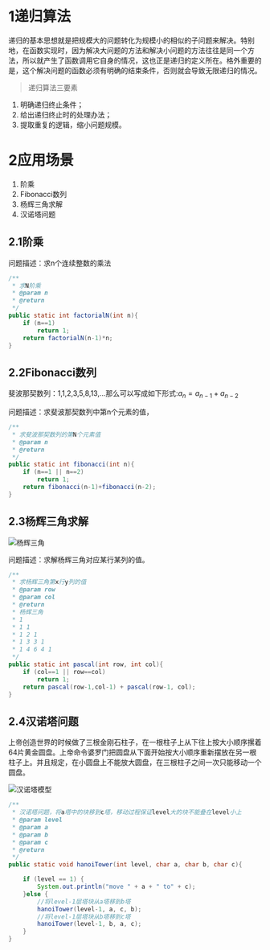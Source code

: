 # 1递归算法

递归的基本思想就是把规模大的问题转化为规模小的相似的子问题来解决。特别地，在函数实现时，因为解决大问题的方法和解决小问题的方法往往是同一个方法，所以就产生了函数调用它自身的情况，这也正是递归的定义所在。格外重要的是，这个解决问题的函数必须有明确的结束条件，否则就会导致无限递归的情况。

> 递归算法三要素
1. 明确递归终止条件；
2. 给出递归终止时的处理办法；
3. 提取重复的逻辑，缩小问题规模。

# 2应用场景

1. 阶乘
2. Fibonacci数列
3. 杨辉三角求解
4. 汉诺塔问题

## 2.1阶乘
问题描述：求n个连续整数的乘法
```java
/**
 * 求N阶乘
 * @param n
 * @return
 */
public static int factorialN(int n){
    if (n==1)
        return 1;
    return factorialN(n-1)*n;
}
```
## 2.2Fibonacci数列
斐波那契数列：1,1,2,3,5,8,13,...那么可以写成如下形式:$a_{n}=a_{n-1}+a_{n-2}$

问题描述：求斐波那契数列中第n个元素的值，

```java
/**
 * 求斐波那契数列的第N个元素值
 * @param n
 * @return
 */
public static int fibonacci(int n){
    if (n==1 || n==2)
        return 1;
    return fibonacci(n-1)+fibonacci(n-2);
}
```
## 2.3杨辉三角求解

![杨辉三角](https://imgkr.cn-bj.ufileos.com/47941336-88ce-4ff3-91b0-875796fa5b74.gif)

问题描述：求解杨辉三角对应某行某列的值。

```java
/**
 * 求杨辉三角第x行y列的值
 * @param row
 * @param col
 * @return
 * 杨辉三角
 * 1
 * 1 1
 * 1 2 1
 * 1 3 3 1
 * 1 4 6 4 1
 */
public static int pascal(int row, int col){
    if (col==1 || row==col)
        return 1;
    return pascal(row-1,col-1) + pascal(row-1, col);
}
```

## 2.4汉诺塔问题
上帝创造世界的时候做了三根金刚石柱子，在一根柱子上从下往上按大小顺序摞着64片黄金圆盘。上帝命令婆罗门把圆盘从下面开始按大小顺序重新摆放在另一根柱子上。并且规定，在小圆盘上不能放大圆盘，在三根柱子之间一次只能移动一个圆盘。

![汉诺塔模型](https://imgkr.cn-bj.ufileos.com/dcc05acb-5870-4a92-9ab1-bc459d6055e2.jpg)

```java
/**
 * 汉诺塔问题，将a塔中的块移到c塔，移动过程保证level大的块不能叠在level小上
 * @param level
 * @param a
 * @param b
 * @param c
 * @return
 */
public static void hanoiTower(int level, char a, char b, char c){

    if (level == 1) {
        System.out.println("move " + a + " to" + c);
    }else {
        //将level-1层塔块从a塔移到b塔
        hanoiTower(level-1, a, c, b);
        //将level-1层塔块从b塔移到c塔
        hanoiTower(level-1, b, a, c);
    }
}
```